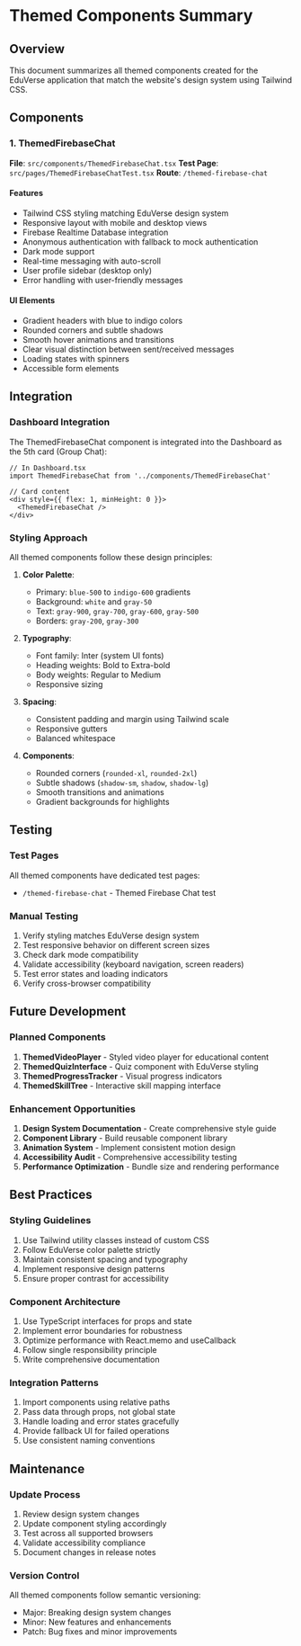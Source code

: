 # Themed Components Summary

## Overview

This document summarizes all themed components created for the EduVerse application that match the website's design system using Tailwind CSS.

## Components

### 1. ThemedFirebaseChat

**File**: `src/components/ThemedFirebaseChat.tsx`
**Test Page**: `src/pages/ThemedFirebaseChatTest.tsx`
**Route**: `/themed-firebase-chat`

#### Features
- Tailwind CSS styling matching EduVerse design system
- Responsive layout with mobile and desktop views
- Firebase Realtime Database integration
- Anonymous authentication with fallback to mock authentication
- Dark mode support
- Real-time messaging with auto-scroll
- User profile sidebar (desktop only)
- Error handling with user-friendly messages

#### UI Elements
- Gradient headers with blue to indigo colors
- Rounded corners and subtle shadows
- Smooth hover animations and transitions
- Clear visual distinction between sent/received messages
- Loading states with spinners
- Accessible form elements

## Integration

### Dashboard Integration

The ThemedFirebaseChat component is integrated into the Dashboard as the 5th card (Group Chat):

```tsx
// In Dashboard.tsx
import ThemedFirebaseChat from '../components/ThemedFirebaseChat'

// Card content
<div style={{ flex: 1, minHeight: 0 }}>
  <ThemedFirebaseChat />
</div>
```

### Styling Approach

All themed components follow these design principles:

1. **Color Palette**: 
   - Primary: `blue-500` to `indigo-600` gradients
   - Background: `white` and `gray-50`
   - Text: `gray-900`, `gray-700`, `gray-600`, `gray-500`
   - Borders: `gray-200`, `gray-300`

2. **Typography**:
   - Font family: Inter (system UI fonts)
   - Heading weights: Bold to Extra-bold
   - Body weights: Regular to Medium
   - Responsive sizing

3. **Spacing**:
   - Consistent padding and margin using Tailwind scale
   - Responsive gutters
   - Balanced whitespace

4. **Components**:
   - Rounded corners (`rounded-xl`, `rounded-2xl`)
   - Subtle shadows (`shadow-sm`, `shadow`, `shadow-lg`)
   - Smooth transitions and animations
   - Gradient backgrounds for highlights

## Testing

### Test Pages

All themed components have dedicated test pages:
- `/themed-firebase-chat` - Themed Firebase Chat test

### Manual Testing

1. Verify styling matches EduVerse design system
2. Test responsive behavior on different screen sizes
3. Check dark mode compatibility
4. Validate accessibility (keyboard navigation, screen readers)
5. Test error states and loading indicators
6. Verify cross-browser compatibility

## Future Development

### Planned Components

1. **ThemedVideoPlayer** - Styled video player for educational content
2. **ThemedQuizInterface** - Quiz component with EduVerse styling
3. **ThemedProgressTracker** - Visual progress indicators
4. **ThemedSkillTree** - Interactive skill mapping interface

### Enhancement Opportunities

1. **Design System Documentation** - Create comprehensive style guide
2. **Component Library** - Build reusable component library
3. **Animation System** - Implement consistent motion design
4. **Accessibility Audit** - Comprehensive accessibility testing
5. **Performance Optimization** - Bundle size and rendering performance

## Best Practices

### Styling Guidelines

1. Use Tailwind utility classes instead of custom CSS
2. Follow EduVerse color palette strictly
3. Maintain consistent spacing and typography
4. Implement responsive design patterns
5. Ensure proper contrast for accessibility

### Component Architecture

1. Use TypeScript interfaces for props and state
2. Implement error boundaries for robustness
3. Optimize performance with React.memo and useCallback
4. Follow single responsibility principle
5. Write comprehensive documentation

### Integration Patterns

1. Import components using relative paths
2. Pass data through props, not global state
3. Handle loading and error states gracefully
4. Provide fallback UI for failed operations
5. Use consistent naming conventions

## Maintenance

### Update Process

1. Review design system changes
2. Update component styling accordingly
3. Test across all supported browsers
4. Validate accessibility compliance
5. Document changes in release notes

### Version Control

All themed components follow semantic versioning:
- Major: Breaking design system changes
- Minor: New features and enhancements
- Patch: Bug fixes and minor improvements
